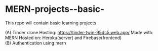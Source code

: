 # MERN-projects--basic-
This repo will contain basic learning projects

(A) Tinder clone Hosting: https://tinder-twin-95dc5.web.app/ Made with: MERN Hosted on: Heroku(server) and Firebase(frontend)
<br/>
(B) Authentication using mern

